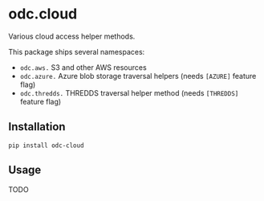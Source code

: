 odc.cloud
=========

Various cloud access helper methods.

This package ships several namespaces:

- `odc.aws.` S3 and other AWS resources
- `odc.azure.` Azure blob storage traversal helpers (needs `[AZURE]` feature flag)
- `odc.thredds.` THREDDS traversal helper method (needs `[THREDDS]` feature flag)


Installation
------------

```
pip install odc-cloud
```

Usage
-----

TODO
